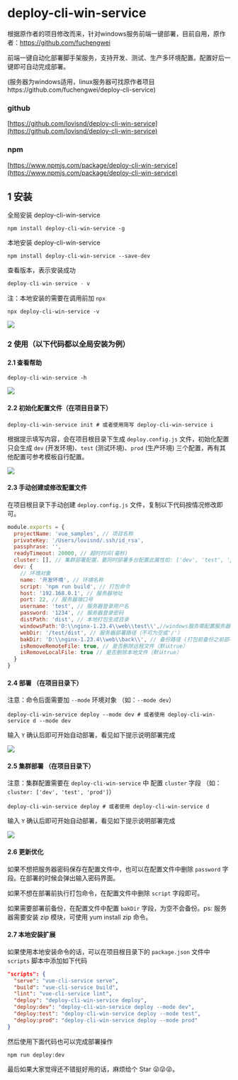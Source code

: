 # deploy-cli-win-service
根据原作者的项目修改而来，针对windows服务前端一键部署，目前自用，原作者：https://github.com/fuchengwei

前端一键自动化部署脚手架服务，支持开发、测试、生产多环境配置。配置好后一键即可自动完成部署。

(服务器为windows适用，linux服务器可找原作者项目https://github.com/fuchengwei/deploy-cli-service)

### github

[https://github.com/lovisnd/deploy-cli-win-service](https://github.com/lovisnd/deploy-cli-win-service)

### npm

[https://www.npmjs.com/package/deploy-cli-win-service](https://www.npmjs.com/package/deploy-cli-win-service)


## 1 安装

全局安装 deploy-cli-win-service

```shell
npm install deploy-cli-win-service -g
```

本地安装 deploy-cli-win-service

```shell
npm install deploy-cli-win-service --save-dev
```

查看版本，表示安装成功

```javascript
deploy-cli-win-service - v
```

注：本地安装的需要在调用前加 `npx`

```shell
npx deploy-cli-win-service -v
```

![](https://ae01.alicdn.com/kf/U943f01b07cdd492499f3186582d813c8n.jpg)

### 2 使用（以下代码都以全局安装为例）

#### 2.1 查看帮助

```shell
deploy-cli-win-service -h
```

![](https://ae01.alicdn.com/kf/Ud0667faaa3ef44939c8c016eb8a1cc026.jpg)

#### 2.2 初始化配置文件（在项目目录下）

```shell
deploy-cli-win-service init # 或者使用简写 deploy-cli-win-service i
```

根据提示填写内容，会在项目根目录下生成 `deploy.config.js` 文件，初始化配置只会生成 `dev` (开发环境)、`test` (测试环境)、`prod` (生产环境) 三个配置，再有其他配置可参考模板自行配置。

![](https://ae01.alicdn.com/kf/Uf9bb311b13764e4aa25c51d57b52bdc2Z.jpg)

#### 2.3 手动创建或修改配置文件

在项目根目录下手动创建 `deploy.config.js` 文件，复制以下代码按情况修改即可。

```javascript
module.exports = {
  projectName: 'vue_samples', // 项目名称
  privateKey: '/Users/lovisnd/.ssh/id_rsa',
  passphrase: '',
  readyTimeout: 20000, // 超时时间(毫秒)
  cluster: [], // 集群部署配置，要同时部署多台配置此属性如: ['dev', 'test', 'prod']
  dev: {
    // 环境对象
    name: '开发环境', // 环境名称
    script: 'npm run build', // 打包命令
    host: '192.168.0.1', // 服务器地址
    port: 22, // 服务器端口号
    username: 'test', // 服务器登录用户名
    password: '1234', // 服务器登录密码
    distPath: 'dist', // 本地打包生成目录
    windowsPath:'D:\\nginx-1.23.4\\web\\test\\',//windows服务需配置服务器本地项目路径
    webDir: '/test/dist', // 服务器部署路径（不可为空或'/'）
    bakDir: 'D:\\nginx-1.23.4\\web\\back\\', // 备份路径 (打包前备份之前部署目录 最终备份路径为 /usr/local/nginx/backup/html.zip)
    isRemoveRemoteFile: true, // 是否删除远程文件（默认true）
    isRemoveLocalFile: true // 是否删除本地文件（默认true）
  }
}
```

#### 2.4 部署 （在项目目录下）

注意：命令后面需要加 `--mode` 环境对象 （如：`--mode dev`）

```shell
deploy-cli-win-service deploy --mode dev # 或者使用 deploy-cli-win-service d --mode dev
```

输入 `Y` 确认后即可开始自动部署，看见如下提示说明部署完成

![](https://ae01.alicdn.com/kf/U6c196c63cab242cd894371c6d0725d87Q.jpg)

#### 2.5 集群部署 （在项目目录下）

注意：集群配置需要在 `deploy-cli-win-service` 中 配置 `cluster` 字段 （如：`cluster: ['dev', 'test', 'prod']`）

```shell
deploy-cli-win-service deploy # 或者使用 deploy-cli-win-service d
```

输入 `Y` 确认后即可开始自动部署，看见如下提示说明部署完成

![](https://ae01.alicdn.com/kf/Ue11c75ee338844ac9f3668686879f988E.jpg)

#### 2.6 更新优化

如果不想把服务器密码保存在配置文件中，也可以在配置文件中删除 `password` 字段。在部署的时候会弹出输入密码界面。

如果不想在部署前执行打包命令，在配置文件中删除 `script` 字段即可。

如果需要部署前备份，在配置文件中配置 `bakDir` 字段，为空不会备份。ps: 服务器需要安装 zip 模块，可使用 yum install zip 命令。

#### 2.7 本地安装扩展

如果使用本地安装命令的话，可以在项目根目录下的 `package.json` 文件中 `scripts` 脚本中添加如下代码

```json
"scripts": {
  "serve": "vue-cli-service serve",
  "build": "vue-cli-service build",
  "lint": "vue-cli-service lint",
  "deploy": "deploy-cli-win-service deploy",
  "deploy:dev": "deploy-cli-win-service deploy --mode dev",
  "deploy:test": "deploy-cli-win-service deploy --mode test",
  "deploy:prod": "deploy-cli-win-service deploy --mode prod"
}
```

然后使用下面代码也可以完成部署操作

```shell
npm run deploy:dev
```

最后如果大家觉得还不错挺好用的话，麻烦给个 Star 😜😜😜。
